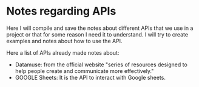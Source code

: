 # Notes regarding APIs

Here I will compile and save the notes about different APIs that we use in a project or that for some reason I need it to understand. 
I will try to create examples and notes about how to use the API.

Here a list of APIs already made notes about: 

* Datamuse: from the official website "series of resources designed to help people create and communicate more effectively."
* GOOGLE Sheets: It is the API to interact with Google sheets.